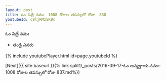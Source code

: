 ```yaml
---
layout: post
title: ఓం పిత్రే నమః- 1008 రోజుల తపస్సులో రోజు  838
youtubeId: c9ljRMzSK9c
---
```

 
 
 ఓం పిత్రే నమః  
 
 -  తండ్రి ఎవరు 
 
  
 
  
 
 
 
 
 
 


{% include youtubePlayer.html id=page.youtubeId %}
 
[Next]({{ site.baseurl }}{% link  split1/_posts/2016-09-17-ఓం అవ్యక్తాయ నమః- 1008 రోజుల తపస్సులో రోజు  837.md%})
 
